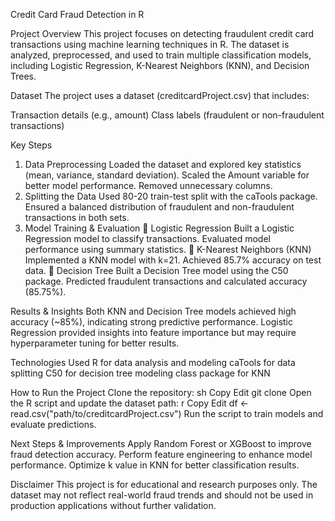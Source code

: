 Credit Card Fraud Detection in R

Project Overview
This project focuses on detecting fraudulent credit card transactions using machine learning techniques in R. The dataset is analyzed, preprocessed, and used to train multiple classification models, including Logistic Regression, K-Nearest Neighbors (KNN), and Decision Trees.

Dataset
The project uses a dataset (creditcardProject.csv) that includes:

Transaction details (e.g., amount)
Class labels (fraudulent or non-fraudulent transactions)

Key Steps
1. Data Preprocessing
Loaded the dataset and explored key statistics (mean, variance, standard deviation).
Scaled the Amount variable for better model performance.
Removed unnecessary columns.
2. Splitting the Data
Used 80-20 train-test split with the caTools package.
Ensured a balanced distribution of fraudulent and non-fraudulent transactions in both sets.
3. Model Training & Evaluation
🔹 Logistic Regression
Built a Logistic Regression model to classify transactions.
Evaluated model performance using summary statistics.
🔹 K-Nearest Neighbors (KNN)
Implemented a KNN model with k=21.
Achieved 85.7% accuracy on test data.
🔹 Decision Tree
Built a Decision Tree model using the C50 package.
Predicted fraudulent transactions and calculated accuracy (85.75%).

Results & Insights
Both KNN and Decision Tree models achieved high accuracy (~85%), indicating strong predictive performance.
Logistic Regression provided insights into feature importance but may require hyperparameter tuning for better results.

Technologies Used
R for data analysis and modeling
caTools for data splitting
C50 for decision tree modeling
class package for KNN

How to Run the Project
Clone the repository:
sh
Copy
Edit
git clone <repo-link>
Open the R script and update the dataset path:
r
Copy
Edit
df <- read.csv("path/to/creditcardProject.csv")
Run the script to train models and evaluate predictions.

Next Steps & Improvements
Apply Random Forest or XGBoost to improve fraud detection accuracy.
Perform feature engineering to enhance model performance.
Optimize k value in KNN for better classification results.

Disclaimer
This project is for educational and research purposes only. The dataset may not reflect real-world fraud trends and should not be used in production applications without further validation.
